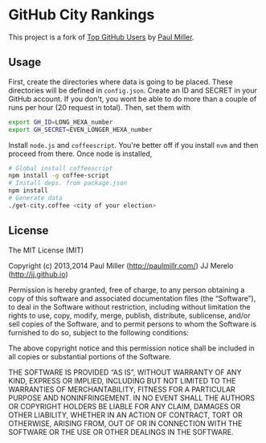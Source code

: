 # GitHub City Rankings


This project is a fork of [Top GitHub Users](https://github.com/paulmillr/top-github-users) by [Paul Miller](http://paulmillr.com/).

## Usage

First, create the directories where data is going to be placed. These directories will be defined in `config.json`.
Create an ID and SECRET in your GitHub account. If you don't, you wont be able to do more than a couple of runs per hour (20 request in total). Then, set them with

```basH
export GH_ID=LONG_HEXA_number
export GH_SECRET=EVEN_LONGER_HEXA_number
```


Install `node.js` and `coffeescript`. You're better off if you install `nvm` and then proceed from there. Once node is installed,

```bash
# Global install coffeescript
npm install -g coffee-script
# Install deps. from package.json
npm install
# Generate data
./get-city.coffee <city of your election>
```


## License

The MIT License (MIT)

Copyright (c) 2013,2014 Paul Miller (http://paulmillr.com/) JJ Merelo (http://jj.github.io)

Permission is hereby granted, free of charge, to any person obtaining a copy
of this software and associated documentation files (the “Software”), to deal
in the Software without restriction, including without limitation the rights
to use, copy, modify, merge, publish, distribute, sublicense, and/or sell
copies of the Software, and to permit persons to whom the Software is
furnished to do so, subject to the following conditions:

The above copyright notice and this permission notice shall be included in
all copies or substantial portions of the Software.

THE SOFTWARE IS PROVIDED “AS IS”, WITHOUT WARRANTY OF ANY KIND, EXPRESS OR
IMPLIED, INCLUDING BUT NOT LIMITED TO THE WARRANTIES OF MERCHANTABILITY,
FITNESS FOR A PARTICULAR PURPOSE AND NONINFRINGEMENT. IN NO EVENT SHALL THE
AUTHORS OR COPYRIGHT HOLDERS BE LIABLE FOR ANY CLAIM, DAMAGES OR OTHER
LIABILITY, WHETHER IN AN ACTION OF CONTRACT, TORT OR OTHERWISE, ARISING FROM,
OUT OF OR IN CONNECTION WITH THE SOFTWARE OR THE USE OR OTHER DEALINGS IN
THE SOFTWARE.
